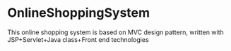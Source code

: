 # OnlineShoppingSystem
This online shopping system is based on MVC design pattern, written with JSP+Servlet+Java class+Front end technologies
